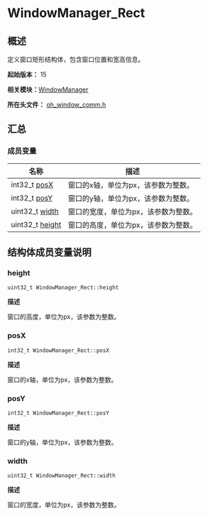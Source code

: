# WindowManager_Rect


## 概述

定义窗口矩形结构体，包含窗口位置和宽高信息。

**起始版本：** 15

**相关模块：**[WindowManager](_window_manager___native_module.md)

**所在头文件：** [oh_window_comm.h](oh__window__comm_8h.md)

## 汇总


### 成员变量

| 名称 | 描述 |
| -------- | -------- |
| int32_t [posX](#posx) | 窗口的x轴，单位为px，该参数为整数。 |
| int32_t [posY](#posy) | 窗口的y轴，单位为px，该参数为整数。 |
| uint32_t [width](#width) | 窗口的宽度，单位为px，该参数为整数。 |
| uint32_t [height](#height) | 窗口的高度，单位为px，该参数为整数。 |


## 结构体成员变量说明


### height

```
uint32_t WindowManager_Rect::height
```

**描述**

窗口的高度，单位为px，该参数为整数。


### posX

```
int32_t WindowManager_Rect::posX
```

**描述**

窗口的x轴，单位为px，该参数为整数。


### posY

```
int32_t WindowManager_Rect::posY
```

**描述**

窗口的y轴，单位为px，该参数为整数。


### width

```
uint32_t WindowManager_Rect::width
```

**描述**

窗口的宽度，单位为px，该参数为整数。
